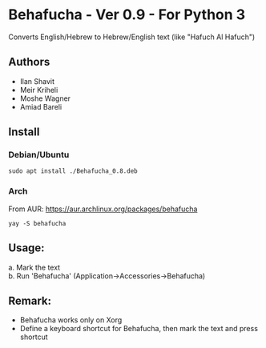# Behafucha - Ver 0.9 - For Python 3
Converts English/Hebrew to Hebrew/English text (like "Hafuch Al Hafuch")

## Authors
* Ilan Shavit
* Meir Kriheli
* Moshe Wagner
* Amiad Bareli


## Install
### Debian/Ubuntu
`sudo apt install ./Behafucha_0.8.deb`
### Arch
From AUR: https://aur.archlinux.org/packages/behafucha

`yay -S behafucha`

## Usage:
   a. Mark the text <br>
   b. Run 'Behafucha' (Application->Accessories->Behafucha)
   
## Remark: 
   - Behafucha works only on Xorg
   - Define a keyboard shortcut for Behafucha, then mark the text and press shortcut


